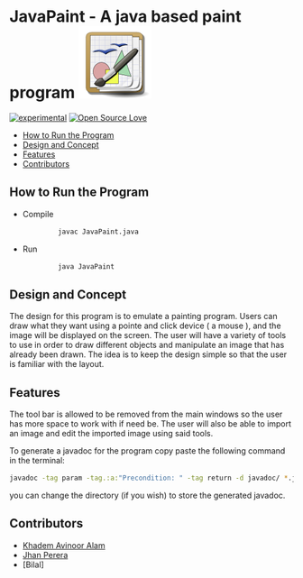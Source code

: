 # <a name="JPaint"></a>JavaPaint - A java based paint program [![Analytics](Images/mainIcon.png)](https://github.com/DemonFangs/Java-Paint)

[![experimental](http://badges.github.io/stability-badges/dist/experimental.svg)](http://github.com/badges/stability-badges)
[![Open Source Love](https://badges.frapsoft.com/os/v1/open-source.png?v=103)](https://github.com/ellerbrock/open-source-badge/)

* [How to Run the Program](#toRun)
* [Design and Concept](#design)
* [Features](#features)
* [Contributors](#contributors)

## <a name="toRun"></a> How to Run the Program

- Compile
```sh
			javac JavaPaint.java
```

- Run
```sh
			java JavaPaint
```


## <a name="design"></a> Design and Concept

The design for this program is to emulate a painting program. Users can draw what 
they want using a pointe and click device ( a mouse ), and the image will be 
displayed on the screen. The user will have a variety of tools to use in order 
to draw different objects and manipulate an image that has already been drawn. 
The idea is to keep the design simple so that the user is familiar with the layout. 

## <a name="features"></a> Features

The tool bar is allowed to be removed from the main windows so the user has more
space to work with if need be. The user will also be able to import an image and
edit the imported image using said tools.

To generate a javadoc for the program copy paste the following command in the terminal:
```sh
javadoc -tag param -tag.:a:"Precondition: " -tag return -d javadoc/ *.java
```
you can change the directory (if you wish) to store the generated javadoc.

## <a name="contributors"></a> Contributors

* [Khadem Avinoor Alam](https://github.com/DemonFangs/)
* [Jhan Perera](https://github.com/jhanperera)
* [Bilal]